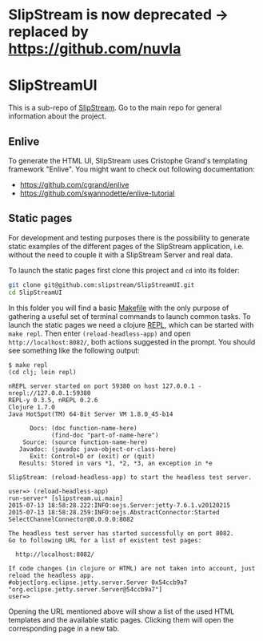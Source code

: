 # SlipStream is now deprecated -> replaced by https://github.com/nuvla

# SlipStreamUI

This is a sub-repo of [SlipStream](https://github.com/slipstream/SlipStream). Go to the main repo for general
information about the project.

## Enlive

To generate the HTML UI, SlipStream uses Cristophe Grand's templating
framework "Enlive". You might want to check out following
documentation:

  - <https://github.com/cgrand/enlive>
  - <https://github.com/swannodette/enlive-tutorial>

## Static pages

For development and testing purposes there is the possibility to
generate static examples of the different pages of the SlipStream
application, i.e. without the need to couple it with a SlipStream
Server and real data.

To launch the static pages first clone this project and `cd` into its
folder:

``` bash
git clone git@github.com:slipstream/SlipStreamUI.git
cd SlipStreamUI
```

In this folder you will find a basic [Makefile](https://github.com/slipstream/SlipStreamUI/blob/master/Makefile) with the only
purpose of gathering a useful set of terminal commands to launch
common tasks. To launch the static pages we need a clojure [REPL](https://en.wikipedia.org/wiki/Read–eval–print_loop), which can be
started with `make repl`. Then enter `(reload-headless-app)` and open
`http://localhost:8082/`, both actions suggested in the prompt. You
should see something like the following output:

```
$ make repl
(cd clj; lein repl)

nREPL server started on port 59380 on host 127.0.0.1 - nrepl://127.0.0.1:59380
REPL-y 0.3.5, nREPL 0.2.6
Clojure 1.7.0
Java HotSpot(TM) 64-Bit Server VM 1.8.0_45-b14

      Docs: (doc function-name-here)
            (find-doc "part-of-name-here")
    Source: (source function-name-here)
   Javadoc: (javadoc java-object-or-class-here)
      Exit: Control+D or (exit) or (quit)
   Results: Stored in vars *1, *2, *3, an exception in *e

SlipStream: (reload-headless-app) to start the headless test server.

user=> (reload-headless-app)
run-server* [slipstream.ui.main]
2015-07-13 18:58:28.222:INFO:oejs.Server:jetty-7.6.1.v20120215
2015-07-13 18:58:28.259:INFO:oejs.AbstractConnector:Started SelectChannelConnector@0.0.0.0:8082

The headless test server has started successfully on port 8082.
Go to following URL for a list of existent test pages:

  http://localhost:8082/

If code changes (in clojure or HTML) are not taken into account, just reload the headless app.
#object[org.eclipse.jetty.server.Server 0x54ccb9a7 "org.eclipse.jetty.server.Server@54ccb9a7"]
user=>
```

Opening the URL mentioned above will show a list of the used HTML
templates and the available static pages. Clicking them will open the
corresponding page in a new tab.
